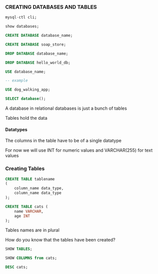 ### CREATING DATABASES AND TABLES

```sql
mysql-ctl cli;

show databases;

CREATE DATABASE database_name;

CREATE DATABASE soap_store;

DROP DATABASE database_name;

DROP DATABASE hello_world_db;

USE database_name;

-- example

USE dog_walking_app;

SELECT database();
```

A database in relational databases is just a bunch of tables

Tables hold the data

#### Datatypes

The columns in the table have to be of a single datatype

For now we will use INT for numeric values and VARCHAR(255) for text values

### Creating Tables

```sql
CREATE TABLE tablename 
( 
	column_name data_type,
	column_name data_type
);

CREATE TABLE cats (
	name VARCHAR,
	age INT
);

```

Tables names are in plural

How do you know that the tables have been created?

```sql
SHOW TABLES;

SHOW COLUMNS from cats;

DESC cats;
```


